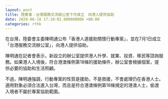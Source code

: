 ```yaml
---
layout: post
title: 陸委會：台港服務交流辦公室下月成立　向港人提供協助
date: 2020-06-18 17:10:02.000000000 +08:00
categories: rthk
---
```


在台灣，陸委會主委陳明通公布「香港人道援助關懷行動專案」，並在7月1日成立「台港服務交流辦公室」，向港人提供協助。

陳明通在記者會表示，新設立的辦公室提供港人升學、就業、投資、移民等諮詢服務。如果港人入境後，符合港澳條例第18條的援助條件，辦公室會根據個案，提供必要的協助和生活照顧。

不過，陳明通強調，行動專案的性質是援助，不是救援，不會處理仍在香港人士。適用對象必須合法進入台灣，而且是符合港澳條例第18條規定的港澳人士，偷渡入境者不屬於專案協助範圍。
